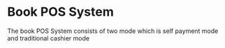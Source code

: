 # Book POS System
The book POS System consists of two mode which is self payment mode and traditional cashier mode
